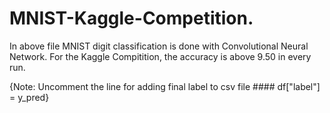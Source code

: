 # MNIST-Kaggle-Competition.
In above file MNIST digit classification is done with Convolutional Neural Network.
For the Kaggle Compitition, the accuracy is above 9.50 in every run.


{Note: Uncomment the line for adding final label to csv file #### df["label"] = y_pred}
